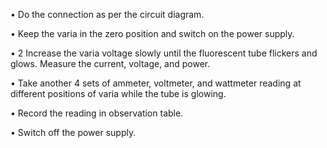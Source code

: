 • Do the connection as per the circuit diagram.


• Keep the varia in the zero position and switch on the power supply.


• 2 Increase the varia voltage slowly until the fluorescent tube flickers and
glows. Measure the current, voltage, and power.


• Take another 4 sets of ammeter, voltmeter, and wattmeter reading at
different positions of varia while the tube is glowing.


• Record the reading in observation table.


• Switch off the power supply.
